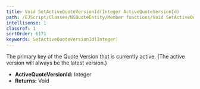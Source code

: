 ```yaml
---
title: Void SetActiveQuoteVersionId(Integer ActiveQuoteVersionId)
path: /EJScript/Classes/NSQuoteEntity/Member functions/Void SetActiveQuoteVersionId(Integer p_0)
intellisense: 1
classref: 1
sortOrder: 6171
keywords: SetActiveQuoteVersionId(Integer)
---
```



The primary key of the Quote Version that is currently active. (The active version will always be the latest version.)



* **ActiveQuoteVersionId:** Integer
* **Returns:** Void


